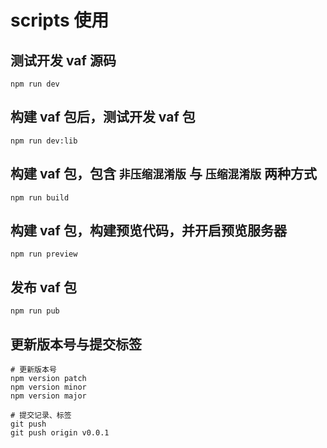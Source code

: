 # scripts 使用

## 测试开发 vaf 源码

```
npm run dev
```

## 构建 vaf 包后，测试开发 vaf 包

```
npm run dev:lib
```

## 构建 vaf 包，包含 `非压缩混淆版` 与 `压缩混淆版` 两种方式

```
npm run build
```

## 构建 vaf 包，构建预览代码，并开启预览服务器

```
npm run preview
```

## 发布 vaf 包

```
npm run pub
```

## 更新版本号与提交标签

```
# 更新版本号
npm version patch
npm version minor
npm version major

# 提交记录、标签
git push
git push origin v0.0.1
```
